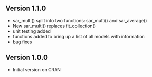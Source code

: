 
  
## Version 1.1.0  
  * sar_multi() split into two functions: sar_multi() and sar_average()
  * New sar_multi() replaces fit_collection()
  * unit testing added
  * functions added to bring up a list of all models with information
  * bug fixes
  
  
## Version 1.0.0

  * Initial version on CRAN
  
